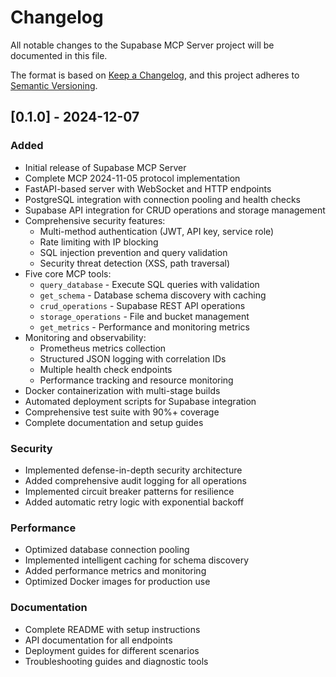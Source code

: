 # Changelog

All notable changes to the Supabase MCP Server project will be documented in this file.

The format is based on [Keep a Changelog](https://keepachangelog.com/en/1.0.0/),
and this project adheres to [Semantic Versioning](https://semver.org/spec/v2.0.0.html).

## [0.1.0] - 2024-12-07

### Added
- Initial release of Supabase MCP Server
- Complete MCP 2024-11-05 protocol implementation
- FastAPI-based server with WebSocket and HTTP endpoints
- PostgreSQL integration with connection pooling and health checks
- Supabase API integration for CRUD operations and storage management
- Comprehensive security features:
  - Multi-method authentication (JWT, API key, service role)
  - Rate limiting with IP blocking
  - SQL injection prevention and query validation
  - Security threat detection (XSS, path traversal)
- Five core MCP tools:
  - `query_database` - Execute SQL queries with validation
  - `get_schema` - Database schema discovery with caching
  - `crud_operations` - Supabase REST API operations
  - `storage_operations` - File and bucket management
  - `get_metrics` - Performance and monitoring metrics
- Monitoring and observability:
  - Prometheus metrics collection
  - Structured JSON logging with correlation IDs
  - Multiple health check endpoints
  - Performance tracking and resource monitoring
- Docker containerization with multi-stage builds
- Automated deployment scripts for Supabase integration
- Comprehensive test suite with 90%+ coverage
- Complete documentation and setup guides

### Security
- Implemented defense-in-depth security architecture
- Added comprehensive audit logging for all operations
- Implemented circuit breaker patterns for resilience
- Added automatic retry logic with exponential backoff

### Performance
- Optimized database connection pooling
- Implemented intelligent caching for schema discovery
- Added performance metrics and monitoring
- Optimized Docker images for production use

### Documentation
- Complete README with setup instructions
- API documentation for all endpoints
- Deployment guides for different scenarios
- Troubleshooting guides and diagnostic tools